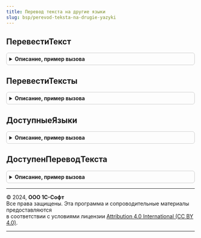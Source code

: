 ```yaml
---
title: Перевод текста на другие языки
slug: bsp/perevod-teksta-na-drugie-yazyki
---
```



## ПеревестиТекст
<details style="margin: 1em 0; padding: 0.5em; border: 1px solid #ccc; border-radius: 6px;">

<summary style="font-weight: bold; cursor: pointer;">Описание, пример вызова</summary>

```bsl

// Переводит текст на другой язык с использованием сервиса перевода текста.
//
// Параметры:
//  Текст        - Строка - произвольный текст.
//  ЯзыкПеревода - Строка - код языка в формате ISO 639-1, на который выполняется перевод.
//                          Например, "en".
//                          Если не указан, то перевод выполняется на текущий язык.
//  ИсходныйЯзык - Строка - код языка в формате ISO 639-1, с которого выполняется перевод.
//                          Например, "ru".
//                          Если не указан, то язык будет установлен сервисом перевода текста.
//
// Возвращаемое значение:
//  Строка
//
Функция ПеревестиТекст(Текст, ЯзыкПеревода = Неопределено, ИсходныйЯзык = Неопределено) Экспорт
```

Пример вызова
```bsl
Результат = ПереводТекстаНаДругиеЯзыки.ПеревестиТекст(Текст, ЯзыкПеревода, ИсходныйЯзык);
```
</details>

## ПеревестиТексты
<details style="margin: 1em 0; padding: 0.5em; border: 1px solid #ccc; border-radius: 6px;">

<summary style="font-weight: bold; cursor: pointer;">Описание, пример вызова</summary>

```bsl

// Переводит тексты на другой язык с использованием сервиса перевода текста.
//
// Параметры:
//  Тексты - Массив из Строка - произвольные тексты.
//  ЯзыкПеревода - Строка - код языка в формате ISO 639-1, на который выполняется перевод.
//                          Например, "en".
//                          Если не указан, то перевод выполняется на текущий язык.
//  ИсходныйЯзык - Строка - код языка в формате ISO 639-1, с которого выполняется перевод.
//                          Например, "ru".
//                          Если не указан, то язык будет установлен сервисом перевода текста.
//
// Возвращаемое значение:
//  Соответствие из КлючИЗначение:
//   * Ключ     - Строка - текст;
//   * Значение - Строка - перевод.
//
Функция ПеревестиТексты(Тексты, ЯзыкПеревода = Неопределено, ИсходныйЯзык = Неопределено) Экспорт
```

Пример вызова
```bsl
Результат = ПереводТекстаНаДругиеЯзыки.ПеревестиТексты(Тексты, ЯзыкПеревода, ИсходныйЯзык);
```
</details>

## ДоступныеЯзыки
<details style="margin: 1em 0; padding: 0.5em; border: 1px solid #ccc; border-radius: 6px;">

<summary style="font-weight: bold; cursor: pointer;">Описание, пример вызова</summary>

```bsl

// Возвращает список языков, поддерживаемых сервисом перевода текста.
//
// Возвращаемое значение:
//  СписокЗначений:
//   * Значение - код языка;
//   * Представление - представление языка.
//
Функция ДоступныеЯзыки() Экспорт
```

Пример вызова
```bsl
Результат = ПереводТекстаНаДругиеЯзыки.ДоступныеЯзыки() 
```
</details>

## ДоступенПереводТекста
<details style="margin: 1em 0; padding: 0.5em; border: 1px solid #ccc; border-radius: 6px;">

<summary style="font-weight: bold; cursor: pointer;">Описание, пример вызова</summary>

```bsl

// Возвращает Истина, если включена настройка автоперевода текста на другие языки.
//
// Возвращаемое значение:
//  Булево
//
Функция ДоступенПереводТекста() Экспорт
```

Пример вызова
```bsl
Результат = ПереводТекстаНаДругиеЯзыки.ДоступенПереводТекста() 
```
</details>

---

© 2024, **ООО 1С-Софт**  
Все права защищены. Эта программа и сопроводительные материалы предоставляются  
в соответствии с условиями лицензии [Attribution 4.0 International (CC BY 4.0)](https://creativecommons.org/licenses/by/4.0/legalcode).

---
